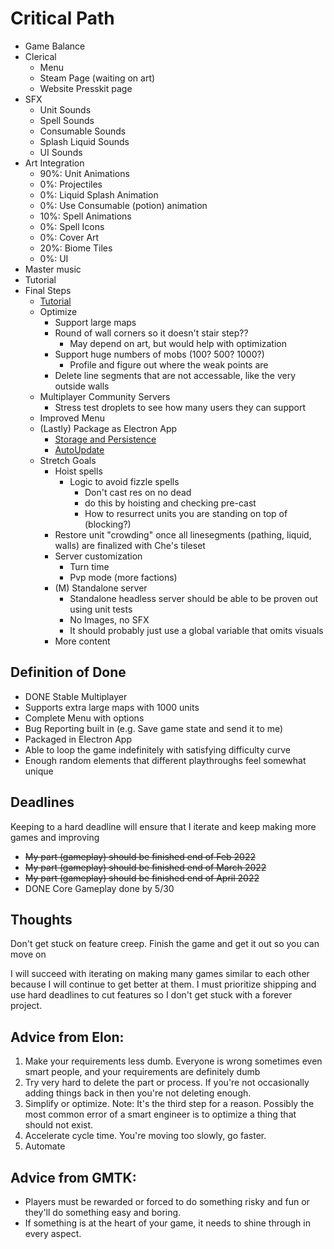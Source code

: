 # Critical Path
- Game Balance
- Clerical
    - Menu
    - Steam Page (waiting on art)
    - Website Presskit page
- SFX
    - Unit Sounds
    - Spell Sounds
    - Consumable Sounds
    - Splash Liquid Sounds
    - UI Sounds
- Art Integration
    - 90%: Unit Animations
    - 0%: Projectiles
    - 0%: Liquid Splash Animation
    - 0%: Use Consumable (potion) animation
    - 10%: Spell Animations
    - 0%: Spell Icons
    - 0%: Cover Art
    - 20%: Biome Tiles
    - 0%: UI
- Master music
- Tutorial
- Final Steps
    - [Tutorial](https://www.youtube.com/watch?v=-GV814cWiAw)
    - Optimize
        - Support large maps
        - Round of wall corners so it doesn't stair step??
            - May depend on art, but would help with optimization
        - Support huge numbers of mobs (100? 500? 1000?)
            - Profile and figure out where the weak points are
        - Delete line segments that are not accessable, like the very outside walls
    - Multiplayer Community Servers
        - Stress test droplets to see how many users they can support
    - Improved Menu
    - (Lastly) Package as Electron App
        - [Storage and Persistence](https://cameronnokes.com/blog/how-to-store-user-data-in-electron/)
        - [AutoUpdate](https://github.com/vercel/hazel)
    - Stretch Goals
        - Hoist spells
            - Logic to avoid fizzle spells
                - Don't cast res on no dead
                - do this by hoisting and checking pre-cast
                - How to resurrect units you are standing on top of (blocking?)
        - Restore unit "crowding" once all linesegments (pathing, liquid, walls) are finalized with Che's tileset
        - Server customization
            - Turn time
            - Pvp mode (more factions)
        - (M) Standalone server
            - Standalone headless server should be able to be proven out using unit tests
            - No Images, no SFX
            - It should probably just use a global variable that omits visuals
        - More content

## Definition of Done
- DONE Stable Multiplayer
- Supports extra large maps with 1000 units
- Complete Menu with options
- Bug Reporting built in (e.g. Save game state and send it to me)
- Packaged in Electron App
- Able to loop the game indefinitely with satisfying difficulty curve
- Enough random elements that different playthroughs feel somewhat unique

## Deadlines
Keeping to a hard deadline will ensure that I iterate and keep making more games and improving

- ~~My part (gameplay) should be finished end of Feb 2022~~
- ~~My part (gameplay) should be finished end of March 2022~~
- ~~My part (gameplay) should be finished end of April 2022~~
- DONE Core Gameplay done by 5/30
## Thoughts
Don't get stuck on feature creep.  Finish the game and get it out so you can move on

I will succeed with iterating on making many games similar to each other because I will continue to get better at them.  I must prioritize shipping and use hard deadlines to cut features so I don't get stuck with a forever project.

## Advice from Elon:
1. Make your requirements less dumb.  Everyone is wrong sometimes even smart people, and your requirements are definitely dumb
2. Try very hard to delete the part or process.  If you're not occasionally adding things back in then you're not deleting enough.
3. Simplify or optimize.  Note: It's the third step for a reason. Possibly the most common error of a smart engineer is to optimize a thing that should not exist.
4. Accelerate cycle time.  You're moving too slowly, go faster.
5. Automate

## Advice from GMTK:
- Players must be rewarded or forced to do something risky and fun or they'll do something easy and boring.
- If something is at the heart of your game, it needs to shine through in every aspect.